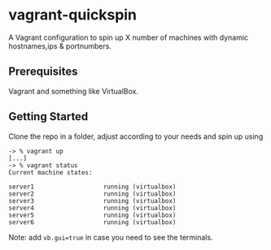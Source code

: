 # vagrant-quickspin

A Vagrant configuration to spin up X number of machines with dynamic hostnames,ips & portnumbers.

## Prerequisites

Vagrant and something like VirtualBox.

## Getting Started

Clone the repo in a folder, adjust according to your needs and spin up using 
```
-> % vagrant up
[...]
-> % vagrant status
Current machine states:

server1                   running (virtualbox)
server2                   running (virtualbox)
server3                   running (virtualbox)
server4                   running (virtualbox)
server5                   running (virtualbox)
server6                   running (virtualbox)
```

Note: add ```vb.gui=true``` in case you need to see the terminals.